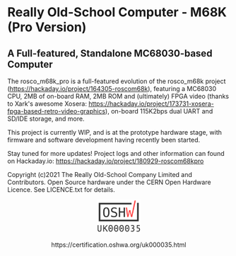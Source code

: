 # Really Old-School Computer - M68K (Pro Version)
## A Full-featured, Standalone MC68030-based Computer

The rosco_m68k_pro is a full-featured evolution of the rosco_m68k 
project (https://hackaday.io/project/164305-roscom68k), featuring 
a MC68030 CPU, 2MB of on-board RAM, 2MB ROM and (ultimately) FPGA 
video (thanks to Xark's awesome Xosera: 
https://hackaday.io/project/173731-xosera-fpga-based-retro-video-graphics), 
on-board 115K2bps dual UART and SD/IDE storage, and more.

This project is currently WIP, and is at the prototype hardware stage,
with firmware and software development having recently been started.

Stay tuned for more updates! Project logs and other information
can found on Hackaday.io: https://hackaday.io/project/180929-roscom68kpro

Copyright (c)2021 The Really Old-School Company Limited and Contributors.
Open Source hardware under the CERN Open Hardware Licence.
See LICENCE.txt for details.

<p align='center'>
<img alt='OSHWA Certified' src='/images/oshwa-uk000035.png?raw=true' title='OSHWA Certification UK000035' width='20%'>
</p>
<p align='center'>
https://certification.oshwa.org/uk000035.html
</p>

